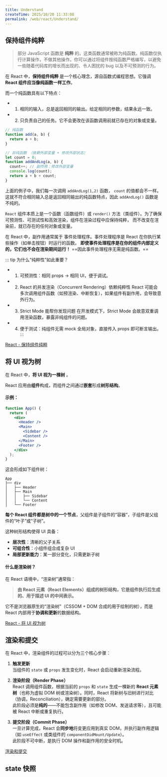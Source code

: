 ```yaml
---
title: Understand
createTime: 2025/10/20 11:33:08
permalink: /web/react/Understand/
---
```


## 保持组件纯粹

>部分 JavaScript 函数是 **纯粹** 的，这类函数通常被称为纯函数。纯函数仅执行计算操作，不做其他操作。你可以通过将组件按纯函数严格编写，以避免一些随着代码库的增长而出现的、令人困扰的 bug 以及不可预测的行为。

在 React 中，**保持组件纯粹** 是一个核心理念，源自函数式编程思想。它强调 **React 组件应当像纯函数一样工作**。

而一个纯函数具有以下特点：

- 1. 相同的输入，总是返回相同的输出。给定相同的参数，结果永远一致。
- 2. 只负责自己的任务。它不会更改在该函数调用前就已存在的对象或变量。

```js
// 纯函数
function add(a, b) {
  return a + b;
}

// 非纯函数 （依赖外部变量 + 修改外部状态）
let count = 0;
function addAndLog(a, b) {
  count++; // 副作用：修改外部变量
  console.log(count);
  return a + b + count;
}
```

上面的例子中，我们每一次调用 `addAndLog(1,2)` 函数， `count` 的值都会不一样。这就不符合相同输入总是返回相同输出的纯函数特点，因此 `addAndLog()` 函数是不纯的。

`React` 组件本质上是一个函数（函数组件）或 `render()` 方法（类组件）。为了确保可预测性、可测试性和高效渲染，组件在渲染过程中应保持纯粹，
而不改变在渲染前，就已存在的任何对象或变量。

在 React 中，副作用通常属于 事件处理程序。事件处理程序是 React 在你执行某些操作（如单击按钮）时运行的函数。
**即使事件处理程序是在你的组件内部定义的，它们也不会在渲染期间运行！** ==因此事件处理程序无需是纯函数。==

::: tip 为什么“纯粹性”如此重要？
- 1. 可预测性：相同 props → 相同 UI，便于调试。
- 2. React 的并发渲染（Concurrent Rendering）依赖纯粹性
  React 可能会多次调用组件函数（如预渲染、中断恢复），如果组件有副作用，会导致意外行为。
- 3. Strict Mode 能帮你发现问题
  在开发模式下，Strict Mode 会故意双重调用渲染函数，暴露非纯组件的问题。
- 4. 便于测试：纯组件无需 mock 全局对象，直接传入 props 即可断言输出。
:::

[React - 保持组件纯粹](https://zh-hans.react.dev/learn/keeping-components-pure)


## 将 UI 视为树

在 React 中，**将 UI 视为一棵树** 。

React 应用由**组件**构成，而组件之间通过**嵌套**形成**树形结构**。

#### 示例：
```jsx
function App() {
  return (
    <div>
      <Header />
      <Main>
        <Sidebar />
        <Content />
      </Main>
      <Footer />
    </div>
  );
}
```

这会形成如下组件树：

```
App
├── div
│   ├── Header
│   ├── Main
│   │   ├── Sidebar
│   │   └── Content
│   └── Footer
```

**每个 React 组件都是树中的一个节点**，父组件是子组件的“容器”，子组件是父组件的“叶子”或“子树”。

这种树形结构使得 UI 具备：
- **层次性**：清晰的父子关系
- **可组合性**：小组件组合成复杂 UI
- **局部更新能力**：某一部分变化，只需更新子树


#### 什么是渲染树？

在 React 语境中，“渲染树”通常指：

> **由 React 元素（React Elements）组成的树形结构，它是组件执行后生成的、用于描述 UI 的中间表示。**

它不是浏览器原生的“渲染树”（CSSOM + DOM 合成的用于绘制的树），而是 React 内部用于**协调和更新**的数据结构。


[React - 将 UI 视为树](https://zh-hans.react.dev/learn/understanding-your-ui-as-a-tree)

## 渲染和提交

在 React 中，渲染组件的过程可以分为三个核心步骤：

1. **触发更新**  
   当组件的 `state` 或 `props` 发生变化时，React 会启动重新渲染流程。

2. **渲染阶段（Render Phase）**  
   React 调用组件函数，根据当前的 `props` 和 `state` 生成一棵新的 **React 元素树**（也称为虚拟 DOM 树或渲染树）。同时，React 将新树与旧树进行对比（协调，Reconciliation），确定需要更新的部分。  
   此阶段必须是**纯的**——不能包含副作用（如修改 DOM、发送请求等），且可能被 React 中断或重复执行。

3. **提交阶段（Commit Phase）**  
   一旦计算完成，React 会**同步地**将变更应用到真实 DOM，并执行副作用逻辑（如 `useEffect` 或类组件的 `componentDidMount/Update`）。  
   此阶段不可中断，是执行 DOM 操作和副作用的安全时机。

[渲染和提交](https://zh-hans.react.dev/learn/render-and-commit)

## state 快照